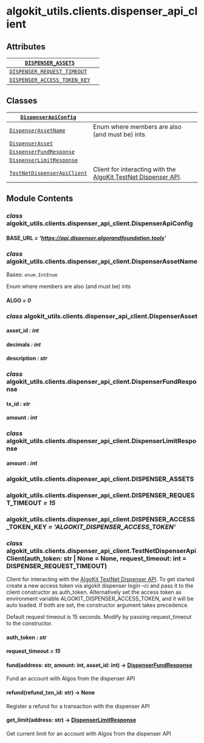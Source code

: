 # algokit_utils.clients.dispenser_api_client

## Attributes

| [`DISPENSER_ASSETS`](#algokit_utils.clients.dispenser_api_client.DISPENSER_ASSETS)                     |    |
|--------------------------------------------------------------------------------------------------------|----|
| [`DISPENSER_REQUEST_TIMEOUT`](#algokit_utils.clients.dispenser_api_client.DISPENSER_REQUEST_TIMEOUT)   |    |
| [`DISPENSER_ACCESS_TOKEN_KEY`](#algokit_utils.clients.dispenser_api_client.DISPENSER_ACCESS_TOKEN_KEY) |    |

## Classes

| [`DispenserApiConfig`](#algokit_utils.clients.dispenser_api_client.DispenserApiConfig)               |                                                                                                                                                                                                                              |
|------------------------------------------------------------------------------------------------------|------------------------------------------------------------------------------------------------------------------------------------------------------------------------------------------------------------------------------|
| [`DispenserAssetName`](#algokit_utils.clients.dispenser_api_client.DispenserAssetName)               | Enum where members are also (and must be) ints                                                                                                                                                                               |
| [`DispenserAsset`](#algokit_utils.clients.dispenser_api_client.DispenserAsset)                       |                                                                                                                                                                                                                              |
| [`DispenserFundResponse`](#algokit_utils.clients.dispenser_api_client.DispenserFundResponse)         |                                                                                                                                                                                                                              |
| [`DispenserLimitResponse`](#algokit_utils.clients.dispenser_api_client.DispenserLimitResponse)       |                                                                                                                                                                                                                              |
| [`TestNetDispenserApiClient`](#algokit_utils.clients.dispenser_api_client.TestNetDispenserApiClient) | Client for interacting with the [AlgoKit TestNet Dispenser API]([https://github.com/algorandfoundation/algokit/blob/main/docs/testnet_api.md](https://github.com/algorandfoundation/algokit/blob/main/docs/testnet_api.md)). |

## Module Contents

### *class* algokit_utils.clients.dispenser_api_client.DispenserApiConfig

#### BASE_URL *= 'https://api.dispenser.algorandfoundation.tools'*

### *class* algokit_utils.clients.dispenser_api_client.DispenserAssetName

Bases: `enum.IntEnum`

Enum where members are also (and must be) ints

#### ALGO *= 0*

### *class* algokit_utils.clients.dispenser_api_client.DispenserAsset

#### asset_id *: int*

#### decimals *: int*

#### description *: str*

### *class* algokit_utils.clients.dispenser_api_client.DispenserFundResponse

#### tx_id *: str*

#### amount *: int*

### *class* algokit_utils.clients.dispenser_api_client.DispenserLimitResponse

#### amount *: int*

### algokit_utils.clients.dispenser_api_client.DISPENSER_ASSETS

### algokit_utils.clients.dispenser_api_client.DISPENSER_REQUEST_TIMEOUT *= 15*

### algokit_utils.clients.dispenser_api_client.DISPENSER_ACCESS_TOKEN_KEY *= 'ALGOKIT_DISPENSER_ACCESS_TOKEN'*

### *class* algokit_utils.clients.dispenser_api_client.TestNetDispenserApiClient(auth_token: str | None = None, request_timeout: int = DISPENSER_REQUEST_TIMEOUT)

Client for interacting with the [AlgoKit TestNet Dispenser API]([https://github.com/algorandfoundation/algokit/blob/main/docs/testnet_api.md](https://github.com/algorandfoundation/algokit/blob/main/docs/testnet_api.md)).
To get started create a new access token via algokit dispenser login –ci
and pass it to the client constructor as auth_token.
Alternatively set the access token as environment variable ALGOKIT_DISPENSER_ACCESS_TOKEN,
and it will be auto loaded. If both are set, the constructor argument takes precedence.

Default request timeout is 15 seconds. Modify by passing request_timeout to the constructor.

#### auth_token *: str*

#### request_timeout *= 15*

#### fund(address: str, amount: int, asset_id: int) → [DispenserFundResponse](#algokit_utils.clients.dispenser_api_client.DispenserFundResponse)

Fund an account with Algos from the dispenser API

#### refund(refund_txn_id: str) → None

Register a refund for a transaction with the dispenser API

#### get_limit(address: str) → [DispenserLimitResponse](#algokit_utils.clients.dispenser_api_client.DispenserLimitResponse)

Get current limit for an account with Algos from the dispenser API
